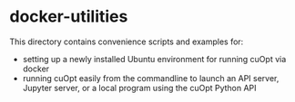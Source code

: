 # docker-utilities

This directory contains convenience scripts and examples for:

* setting up a newly installed Ubuntu environment for running cuOpt via docker
* running cuOpt easily from the commandline to launch an API server, Jupyter server, or a local program using the cuOpt Python API
